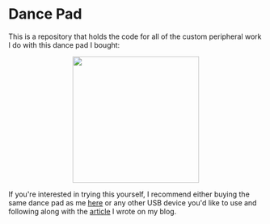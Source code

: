 # Dance Pad
This is a repository that holds the code for all of the custom peripheral work I do with this dance pad I bought:

<p align='center'>
  <img src='https://i5.walmartimages.com/asr/da446c00-c5f3-43b1-be5d-5b38ec9a1429.b5421e4b1167bb2fcc0e60605cc25cdf.jpeg' width='250'>
</p>

If you're interested in trying this yourself, I recommend either buying the same dance pad as me <a href='https://www.amazon.com/OSTENT-Non-Slip-Dancing-Blanket-Compatible-PC/dp/B00FJ2KTXC/ref=sr_1_7?keywords=dance+pads&qid=1669093405&sr=8-7'>here</a> or any other USB device you'd like to use and following along with the 
<a href="https://capsncrunch.github.io/articles/dance-pad-programming.html">article</a> I wrote on my blog.
